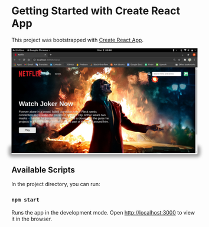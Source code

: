 # Getting Started with Create React App

This project was bootstrapped with [Create React App](https://github.com/facebook/create-react-app).

<kbd style="box-shadow: 0 0 8px 8px rgb(0 0 0 / 35%); border-radius: 3px;">
    <img src="./public/images/snapshots/netflixBrowse.png" alt="NetfixBrowsePage" />
</kbd>

<!-- ![Design preview](./public/images/snapshots/netflixBrowse.png) -->

## Available Scripts

In the project directory, you can run:

### `npm start`

Runs the app in the development mode. Open [http://localhost:3000](http://localhost:3000) to view it in the browser.
